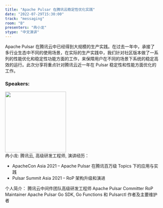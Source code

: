 ```yaml
---
title: "Apache Pulsar 在腾讯云稳定性优化实践"
date: "2022-07-29T15:30:00"
track: "messaging"
room: "B"
presenters: "冉小龙"
stype: "中文演讲"
---
```

Apache Pulsar 在腾讯云中已经得到大规模的生产实践。在过去一年中，承接了多行业生态中不同的使用场景，在实际的生产实践中，我们针对社区版本做了一系列的性能优化和稳定性功能方面的工作，来保障用户在不同的场景下系统的稳定高效的运行。此次分享将重点针对腾讯云近一年在 Pulsar 稳定性和性能方面优化的工作。
 ### Speakers: 
 <img src="images/speaker/1158.png" width="200" /><br>冉小龙: 腾讯云, 高级研发工程师, 演讲经历：

- ApacheCon Asia 2021 – Apache Pulsar 在腾讯百万级 Topics 下的应用与实践
- Pulsar Summit Asia 2021 – RoP 架构升级和演进 

个人简介：
腾讯云中间件团队高级研发工程师
Apache Pulsar Committer
RoP Maintainer
Apache Pulsar Go SDK, Go Functions 和 Pulsarctl 作者及主要维护者

 